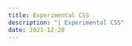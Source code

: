 ```yaml
---
title: Experimental CSS
description: "| Experimental CSS"
date: 2021-12-28
---
```


<experimental-css></experimental-css>
